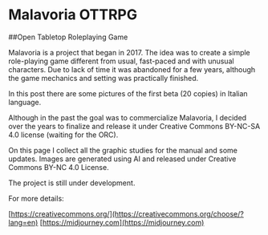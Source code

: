 # Malavoria OTTRPG
##Open Tabletop Roleplaying Game

Malavoria is a project that began in 2017. The idea was to create a simple role-playing game different from usual, fast-paced and with unusual characters. Due to lack of time it was abandoned for a few years, although the game mechanics and setting was practically finished. 
 
In this post there are some pictures of the first beta (20 copies) in Italian language. 
 
Although in the past the goal was to commercialize Malavoria, I decided over the years to finalize and release it under Creative Commons BY-NC-SA 4.0 license (waiting for the ORC).

On this page I collect all the graphic studies for the manual and some updates. Images are generated using AI and released under Creative Commons BY-NC 4.0 License.

The project is still under development.

For more details: 

[https://creativecommons.org/](https://creativecommons.org/choose/?lang=en)
[https://midjourney.com](https://midjourney.com)
